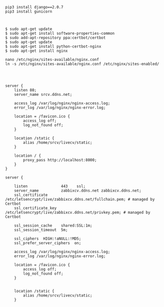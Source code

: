







    pip3 install django==2.0.7
    pip3 install gunicorn
    


    $ sudo apt-get update
    $ sudo apt-get install software-properties-common
    $ sudo add-apt-repository ppa:certbot/certbot
    $ sudo apt-get update
    $ sudo apt-get install python-certbot-nginx 
    $ sudo apt-get install nginx

    nano /etc/nginx/sites-available/nginx.conf
    ln -s /etc/nginx/sites-available/nginx.conf /etc/nginx/sites-enabled/




    server {
        listen 80;
        server_name srcv.ddns.net;

        access_log /var/log/nginx/nginx-access.log;
        error_log /var/log/nginx/nginx-error.log;

        location = /favicon.ico {
            access_log off;
            log_not_found off;
        }

        location /static {
            alias /home/srcv/livecv/static;
        }

        location / {
            proxy_pass http://localhost:8000;
        }
    }

    server {

        listen               443    ssl;
        server_name          zabbixcv.ddns.net zabbixcv.ddns.net;
        ssl_certificate /etc/letsencrypt/live/zabbixcv.ddns.net/fullchain.pem; # managed by Certbot
        ssl_certificate_key /etc/letsencrypt/live/zabbixcv.ddns.net/privkey.pem; # managed by Certbot

        ssl_session_cache    shared:SSL:1m;
        ssl_session_timeout  5m;

        ssl_ciphers  HIGH:!aNULL:!MD5;
        ssl_prefer_server_ciphers  on;

        access_log /var/log/nginx/nginx-access.log;
        error_log /var/log/nginx/nginx-error.log;

        location = /favicon.ico {
            access_log off;
            log_not_found off;
        }


        location /static {
            alias /home/srcv/livecv/static;
        }
